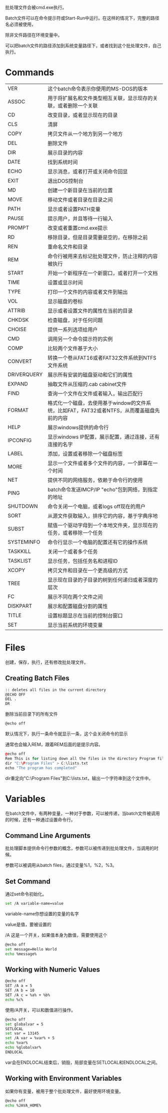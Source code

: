 批处理文件会被cmd.exe执行。



Batch文件可以在命令提示符或Start-Run中运行。在这样的情况下，完整的路径名必须被使用，

除非文件路径在环境变量中。



可以把batch文件的路径添加到系统变量路径下，或者找到这个批处理文件，自己执行。



# Commands

|             |                                                              |
| ----------- | ------------------------------------------------------------ |
| VER         | 这个batch命令表示你使用的MS-DOS的版本                        |
| ASSOC       | 用于将扩展名和文件类型相互关联，显示现存的关联，或者删除一个关联 |
| CD          | 改变目录，或者显示现在的目录                                 |
| CLS         | 清屏                                                         |
| COPY        | 拷贝文件从一个地方到另一个地方                               |
| DEL         | 删除文件                                                     |
| DIR         | 展示目录的内容                                               |
| DATE        | 找到系统时间                                                 |
| ECHO        | 显示消息，或者打开或关闭命令回显                             |
| EXIT        | 退出DOS控制台                                                |
| MD          | 创建一个新目录在当前的位置                                   |
| MOVE        | 移动文件或者目录在目录之间                                   |
| PATH        | 显示或者设置PATH变量                                         |
| PAUSE       | 提示用户，并且等待一行输入                                   |
| PROMPT      | 改变或者重置cmd.exe提示                                      |
| RD          | 移除目录，但是目录需要是空的，在移除之前                     |
| REN         | 重命名文件和目录                                             |
| REM         | 命令行被用来去标记批处理文件，防止注释的内容被执行           |
| START       | 开始一个新程序在一个新窗口，或者打开一个文档                 |
| TIME        | 设置或显示时间                                               |
| TYPE        | 打印一个文件的内容或者文件到输出                             |
| VOL         | 显示磁盘的卷标                                               |
| ATTRIB      | 显示或者设置文件的属性在当前的目录                           |
| CHKDSK      | 检查磁盘，对于任何问题                                       |
| CHOISE      | 提供一系列选项给用户                                         |
| CMD         | 调用另一个命令提示符的实例                                   |
| COMP        | 比较两个文件基于大小                                         |
| CONVERT     | 转换一个卷从FAT16或者FAT32文件系统到NTFS文件系统             |
| DRIVERQUERY | 展示所有安装的磁盘驱动和它们的属性                           |
| EXPAND      | 抽取文件从压缩的.cab cabinet文件                             |
| FIND        | 查询一个文件在文件或者输入，输出匹配行                       |
| FORMAT      | 格式化一个磁盘，去使用基于window的文件系统，比如FAT，FAT32或者NTFS，从而覆盖磁盘先前的内容 |
| HELP        | 展示windows提供的命令行                                      |
| IPCONFIG    | 显示windows IP配置，展示配置，通过连接，还有连接的名字       |
| LABEL       | 添加，设置或者移除一个磁盘标签                               |
| MORE        | 显示一个文件或者多个文件的内容，一个屏幕在一个时间           |
| NET         | 提供不同的网络服务，依赖于命令行的使用                       |
| PING        | batch命令发送IMCP/IP "echo"包到网络，到指定的地址            |
| SHUTDOWN    | 命令关闭一个电脑，或者logs off现在的用户                     |
| SORT        | 从源文件获取输入，排序它的内容，基于字典序地                 |
| SUBST       | 赋值一个驱动字母到一个本地文件夹，显示现在的任务，或者移除一个任务 |
| SYSTEMINFO  | 命令行显示一个电脑的配置还有它的操作系统                     |
| TASKKILL    | 关闭一个或者多个任务                                         |
| TASKLIST    | 显示任务，包括任务名和进程ID                                 |
| XCOPY       | 拷贝文件和目录在一个更高级的方式                             |
| TREE        | 显示现在目录的子目录的树到任何递归或者深度的层次             |
| FC          | 展示不同在两个文件之间                                       |
| DISKPART    | 展示和配置磁盘分割的属性                                     |
| TITLE       | 设置标题显示在当前的控制台窗口                               |
| SET         | 显示当前系统的环境变量                                       |



# Files

创建，保存，执行，还有修改批处理文件。



## Creating Batch Files



```bash
:: deletes all files in the current directory
@ECHO OFF
DEL .
DR
```

删除当前目录下的所有文件



```bash
@echo off
```

默认情况下，执行一条命令就显示一条，这个会关闭命令的显示



通常也会输入REM，跟着REM后面的是提示内容。



```c++
@echo off
Rem This is for listing down all the files in the directory Program files
dir "C:\Program Files" > C:\lists.txt
echo "The program has completed"
```



dir重定向"C:\Program Files"到C:\lists.txt，输出一个字符串到这个文件中。



# Variables

在batch文件中，有两种变量，一种对于参数，可以被传递，当batch文件被调用的时候，还有一种通过设置命令行。



## Command Line Arguments

批处理脚本提供命令行参数的概念，参数可以被传递到批处理文件，当调用的时候。

参数可以被调用从batch files，通过变量%1，%2，%3。



## Set Command

通过set命令初始化。



```bash
set /A variable-name=value
```

variable-name你想设置的变量的名字

value是值，要被设置的

/A 这是一个开关，如果值本身为数值，需要使用这个



```bash
@echo off
set message=Hello World
echo %message%
```



## Working with Numeric Values

```bash
@echo off
SET /A a = 5
SET /A b = 10
SET /A c = %a% + %b%
echo %c%
```

使用/A开关，可以和数值进行操作。



```bash
@echo off
set globalvar = 5
SETLOCAL
set var = 13145
set /A var = %var% + 5
echo %var%
echo %globalvar%
ENDLOCAL
```

var会在ENDLOCAL结束后，销毁，局部变量在SETLOCAL和ENDLOCAL之间。



## Working with Environment Variables

如果你有变量，被用于整个批处理文件，最好使用环境变量。

```bash
@echo off
echo %JAVA_HOME%
```

























